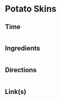 # Potato Skins

## Time 
```

```

## Ingredients
```

```


## Directions
```

```


## Link(s)
```

```
